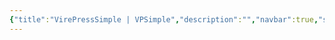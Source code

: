 ```yaml
---
{"title":"VirePressSimple | VPSimple","description":"","navbar":true,"sideBar":false,"footer":true,"editLink":false,"lastUpdated":true,"aside":"left","layout":"home","custom":{},"hero":{"image":{"src":"\\images\\home\\index_home.png","alt":"","width":"","height":""},"name":"VPSimple","text":"VitePress配置工具","description":"","tagline":"快速搭建个人博客、产品手册知识库","actions":[{"text":"github","link":"https://github.com/zhangdi168"}],"features":[],"head":[]},"features":[{"title":"跨平台客户端","details":"支持windows、macos等操作系统"},{"title":"可视化配置","details":"可视化界面配置"},{"title":"原生解析","details":"配置的读写直接解析vitepress原配置文件，不依赖三方数据存储"},{"title":"多语言","details":"支持多语言配置"},{"title":"侧栏识别","details":"自动识别文件夹和文章列表并生成侧栏"},{"title":"markdown编辑器","details":"程序内置markdown编辑器，可实现在程序内进行文档编辑"}],"outline":2}
---
```

<style>
:root {
  --vp-home-hero-name-color: transparent;
  --vp-home-hero-name-background: -webkit-linear-gradient(120deg, #bd34fe 30%, #41d1ff);

  --vp-home-hero-image-background-image: linear-gradient(-45deg, #bd34fe 20%, #47caff 20%);
  --vp-home-hero-image-filter: blur(44px);
}

@media (min-width: 640px) {
  :root {
    --vp-home-hero-image-filter: blur(56px);
  }
}

@media (min-width: 960px) {
  :root {
    --vp-home-hero-image-filter: blur(68px);
  }
}
</style>

